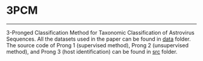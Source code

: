 # 3PCM
---
3-Pronged Classification Method for Taxonomic Classification of Astrovirus Sequences. All the datasets used in the paper can be found  in <a href="https://github.com/fatemehalipour/3PCM/tree/main/data">data</a> folder.
The source code of Prong 1 (supervised method), Prong 2 (unsupervised method), and Prong 3 (host identification) can be found in 
<a href="https://github.com/fatemehalipour/3PCM/tree/main/src">src</a> folder.

